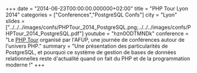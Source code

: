 +++
date = "2014-06-23T00:00:00.000000+02:00"
title = "PHP Tour Lyon 2014"
categories = ["Conferences","PostgreSQL Confs"]
city = "Lyon"
slides = ["../../../images/confs/PHPTour_2014_PostgreSQL.png;../../../images/confs/PHPTour_2014_PostgreSQL.pdf"]
youtube = "hzn0ODTMNDk"
conference = "Le [PHP Tour](https://afup.org/pages/phptourlyon2014/index.php) organisé par l'AFUP, une journée de conférences autour de l'univers PHP."
summary = "Une présentation des particularités de PostgreSQL, et pourquoi ce système de gestion de bases de données relationnelles reste d'actualité quand on fait du PHP et de la programmation moderne !"
+++
